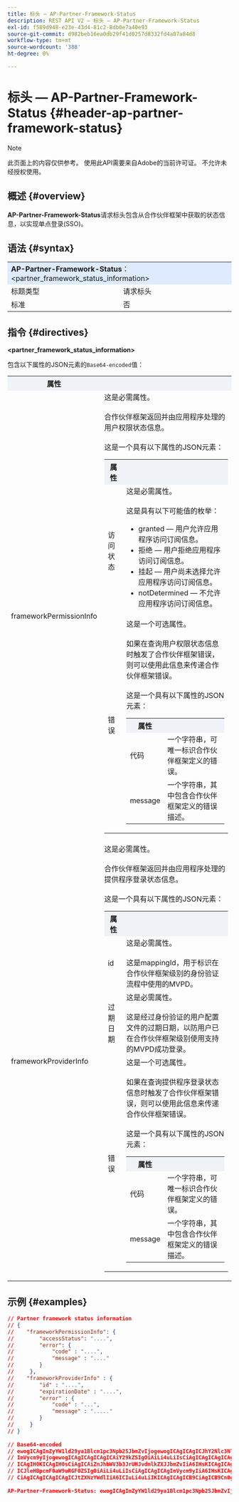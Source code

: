 ```yaml
---
title: 标头 — AP-Partner-Framework-Status
description: REST API V2 — 标头 — AP-Partner-Framework-Status
exl-id: f589d948-e23e-43d4-81c2-8db0e7a40e93
source-git-commit: d982beb16ea0db29f41d0257d8332fd4a07a84d8
workflow-type: tm+mt
source-wordcount: '388'
ht-degree: 0%

---
```


# 标头 — AP-Partner-Framework-Status {#header-ap-partner-framework-status}

>[!NOTE]
>
> 此页面上的内容仅供参考。 使用此API需要来自Adobe的当前许可证。 不允许未经授权使用。

## 概述 {#overview}

<b>AP-Partner-Framework-Status</b>请求标头包含从合作伙伴框架中获取的状态信息，以实现单点登录(SSO)。

## 语法 {#syntax}

<table>
   <tr>
      <td style="background-color: #DEEBFF;" colspan="2"><b>AP-Partner-Framework-Status</b>： &lt;partner_framework_status_information&gt;</td>
   </tr>
   <tr>
      <td>标题类型</td>
      <td>请求标头</td>
   </tr>
   <tr>
      <td>标准</td>
      <td>否</td>
   </tr>
</table>

## 指令 {#directives}

<b>&lt;partner_framework_status_information></b>

包含以下属性的JSON元素的`Base64-encoded`值：

<table>
   <tr>
      <th style="background-color: #EFF2F7; width: 15%;">属性</th>
      <th style="background-color: #EFF2F7;"></th>
   </tr>
   <tr>
      <td>frameworkPermissionInfo</td>
      <td>
         这是必需属性。
         <br/><br/>
         合作伙伴框架返回并由应用程序处理的用户权限状态信息。
         <br/><br/>
         这是一个具有以下属性的JSON元素：
         <br/>
         <table>
            <tr>
               <th style="background-color: #EFF2F7; width: 15%;">属性</th>
               <th style="background-color: #EFF2F7;"></th>
            </tr>
            <tr>
               <td>访问状态</td>
               <td>
                  这是必需属性。
                  <br/><br/>
                  这是具有以下可能值的枚举：
                  <br/>
                  <ul>
                     <li>granted — 用户允许应用程序访问订阅信息。</li>
                     <li>拒绝 — 用户拒绝应用程序访问订阅信息。</li>
                     <li>挂起 — 用户尚未选择允许应用程序访问订阅信息。</li>
                     <li>notDetermined — 不允许应用程序访问订阅信息。</li>
                  </ul>
               </td>
            </tr>
            <tr>
               <td>错误</td>
               <td>
                  这是一个可选属性。
                  <br/><br/>
                  如果在查询用户权限状态信息时触发了合作伙伴框架错误，则可以使用此信息来传递合作伙伴框架错误。
                  <br/><br/>
                  这是一个具有以下属性的JSON元素：
                  <br/>
                  <table>
                     <tr>
                        <th style="background-color: #EFF2F7; width: 15%;">属性</th>
                        <th style="background-color: #EFF2F7;"></th>
                     </tr>
                     <tr>
                        <td>代码</td>
                        <td>一个字符串，可唯一标识合作伙伴框架定义的错误。</td>
                     </tr>
                     <tr>
                        <td>message</td>
                        <td>一个字符串，其中包含合作伙伴框架定义的错误描述。</td>
                     </tr>
                  </table>
               </td>
            </tr>
         </table>
      </td>
   </tr>
   <tr>
      <td>frameworkProviderInfo</td>
      <td>
         这是必需属性。
         <br/><br/>
         合作伙伴框架返回并由应用程序处理的提供程序登录状态信息。
         <br/><br/>
         这是一个具有以下属性的JSON元素：
         <br/>
         <table>
            <tr>
               <th style="background-color: #EFF2F7; width: 15%;">属性</th>
               <th style="background-color: #EFF2F7;"></th>
            </tr>
            <tr>
               <td>id</td>
               <td>
                  这是必需属性。
                  <br/><br/>
                  这是mappingId，用于标识在合作伙伴框架级别的身份验证流程中使用的MVPD。
               </td>
            </tr>
            <tr>
               <td>过期日期</td>
               <td>
                  这是必需属性。
                  <br/><br/>
                  这是经过身份验证的用户配置文件的过期日期，以防用户已在合作伙伴框架级别使用支持的MVPD成功登录。
               </td>
            </tr>
            <tr>
               <td>错误</td>
               <td>
                  这是一个可选属性。
                  <br/><br/>
                  如果在查询提供程序登录状态信息时触发了合作伙伴框架错误，则可以使用此信息来传递合作伙伴框架错误。
                  <br/><br/>
                  这是一个具有以下属性的JSON元素：
                  <br/>
                  <table>
                     <tr>
                        <th style="background-color: #EFF2F7; width: 15%;">属性</th>
                        <th style="background-color: #EFF2F7;"></th>
                     </tr>
                     <tr>
                        <td>代码</td>
                        <td>一个字符串，可唯一标识合作伙伴框架定义的错误。</td>
                     </tr>
                     <tr>
                        <td>message</td>
                        <td>一个字符串，其中包含合作伙伴框架定义的错误描述。</td>
                     </tr>
                  </table>
               </td>
            </tr>
         </table>
      </td>
   </tr>
</table>

## 示例 {#examples}

```JSON
// Partner framework status information
// {
//    "frameworkPermissionInfo": {
//        "accessStatus": "....",
//        "error": {
//            "code" : "....",
//            "message" : "...."
//        }
//     },
//    "frameworkProviderInfo" : {
//        "id" : "....",
//        "expirationDate" : "....",
//        "error" : {
//            "code" : "...",
//            "message" : "....."
//        }
//     }
// }  
 
// Base64-encoded
// ewogICAgImZyYW1ld29ya1Blcm1pc3Npb25JbmZvIjogewogICAgICAgICJhY2Nlc3NTdGF0dXMiOiAiLi4uLiIsCiAgICAgICAg
// ImVycm9yIjogewogICAgICAgICAgICAiY29kZSIgOiAiLi4uLiIsCiAgICAgICAgICAgICJtZXNzYWdlIiA6ICIuLi4uIgogICAg
// ICAgIH0KICAgIH0sCiAgICAiZnJhbWV3b3JrUHJvdmlkZXJJbmZvIiA6IHsKICAgICAgICAiaWQiIDogIi4uLi4iLAogICAgICAg
// ICJleHBpcmF0aW9uRGF0ZSIgOiAiLi4uLiIsCiAgICAgICAgImVycm9yIiA6IHsKICAgICAgICAgICAgImNvZGUiIDogIi4uLiIs
// CiAgICAgICAgICAgICJtZXNzYWdlIiA6ICIuLi4uLiIKICAgICAgICB9CiAgICB9Cn0gIA==
 
AP-Partner-Framework-Status: ewogICAgImZyYW1ld29ya1Blcm1pc3Npb25JbmZvIjogewogICAgICAgICJhY2Nlc3NTdGF0dXMiOiAiLi4uLiIsCiAgICAgICAgImVycm9yIjogewogICAgICAgICAgICAiY29kZSIgOiAiLi4uLiIsCiAgICAgICAgICAgICJtZXNzYWdlIiA6ICIuLi4uIgogICAgICAgIH0KICAgIH0sCiAgICAiZnJhbWV3b3JrUHJvdmlkZXJJbmZvIiA6IHsKICAgICAgICAiaWQiIDogIi4uLi4iLAogICAgICAgICJleHBpcmF0aW9uRGF0ZSIgOiAiLi4uLiIsCiAgICAgICAgImVycm9yIiA6IHsKICAgICAgICAgICAgImNvZGUiIDogIi4uLiIsCiAgICAgICAgICAgICJtZXNzYWdlIiA6ICIuLi4uLiIKICAgICAgICB9CiAgICB9Cn0gIA==
```

